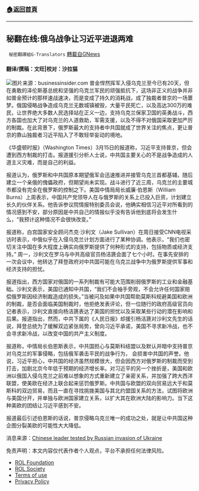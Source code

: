 ###  [:house:返回首頁](https://github.com/ourhimalayas/txt)
---


## 秘翻在线:俄乌战争让习近平进退两难
` 秘密翻譯組G-Translators` [轉載自GNews](https://gnews.org/zh-hans/2176834/)

#### 翻译/撰稿：文旺|校对：沙拉猫
![](https://assets.gnews.org/wp-content/uploads/2022/03/Picture1-35.png)图片来源：businessinsider.com
普金悍然挥军入侵乌克兰至今已有20天，但在勇敢的泽伦斯基总统和坚强的乌克兰军民的顽强抵抗下，这场非正义的战争并非如普金预计的那样速战速决，而是变成了持久的消耗战，成了独裁者普京的一场噩梦。俄国侵略战争造成乌克兰无数城镇被毁，大量平民死亡，以及高达300万的难民，让世界绝大多数人民选择站在正义一边，支持乌克兰保家卫国的英勇战斗，西方各国也加大了对乌克兰的人道救助，军需支援，以及不得不对俄国采取更加严厉的制裁。在此背景下，俄罗斯最大的支持者中共国就成了世界关注的焦点，更让普京的靠山独裁者习近平陷入了不敢轻举妄动的境地。

《华盛顿时报》（Washington Times）3月15日的报道称，习近平支持普京，但会遭到西方制裁的打击。报道援引分析人士说，中共国主要关心的不是战争造成的人道主义灾难，而是自己的利益。

报道认为，俄罗斯和中共国原本期望俄军会迅速推进并接管乌克兰首都基辅，随后建立一个亲俄的傀儡政府，但期望尚未实现。战斗进行了近三周，乌克兰的主要城市都没有完全在俄罗斯的控制之下。美国中情局局长威廉·伯恩斯（William Burns）上周表示，中国共产党领导人在与俄罗斯的关系上已投入巨资，计划建立长久的伙伴关系。他告诉参议院情报特别委员会说，他确实相信习近平对所看到的情况感到不安，部分原因是中共自己的情报似乎没有告诉他到底将会发生什么，“我预计这种情况不会很快改变。”

报道称，白宫国家安全顾问杰克·沙利文（Jake Sullivan）在周日接受CNN电视采访时表示，中俄似乎在入侵乌克兰计划方面进行了某种协调。他表示，“我们也密切关注中国在多大程度上确实向俄罗斯提供了何种形式的支持，包括物质或经济支持。” 周一，沙利文在罗马与中共高级官员杨洁篪会面了七个小时。在事先安排的一次会议中，他转达了拜登政府对中共国可能在乌克兰战争中为俄罗斯提供军事和经济支持的担忧。

报道指出，西方国家对俄国的一系列制裁有可能大范围削弱俄罗斯的工业和金融基础。沙利文表示，美国已通知中共国，“我们不会袖手旁观，不会允许任何国家赔偿俄罗斯因经济制裁造成的损失。”当被问及如果中共国帮助莫斯科规避美国和欧洲的制裁，是否会面临美国制裁时，他拒绝发表评论，但一位随行的政府高级官员向记者表示，沙利文直接向杨洁篪表达了美国的担忧以及采取某些行动的潜在影响和后果。报道指出，然而，中共下属的《人民日报》却援引杨洁篪对沙利文先生的话说，拜登总统为了缓解双边紧张局势，曾向习近平承诺，美国不寻求新冷战，也不会寻求新冷战，以改变中国的共产主义制度。

报道称，中情局长伯恩斯表示，中共国担心与莫斯科结盟以及默认并暗中支持普京对乌克兰的军事侵略，包括俄军袭击平民的战争行为， 会损害中共国的声誉。他说，习近平担心，中共国的经济虽然规模很大，但会因西方对俄罗斯的制裁而受到打击，加剧北京今年低于预期的经济增长率。对习近平的另一个挫折是，美国和欧洲以俄国入侵乌克兰之前难以想象的方式重新建立了亲密关系，并加强了跨大西洋联盟，使美欧在经济上联合起来惩罚俄罗斯。中共国与欧盟的双向贸易远大于和莫斯科的双边贸易，而且一直在寻找挑拨美国与其北约盟国关系的方法，试图将欧洲与美国分开，并单独与欧洲国家建立关系，以扩大其在欧洲大陆的影响力。当下这种美欧的团结让习近平感到不安。

报道最后引述伯恩斯的话说，普京侵略乌克兰唯一的成功之处，就是让中共国这种企图分裂美欧的可能性大大降低。

消息来源：[Chinese leader tested by Russian invasion of Ukraine](https://www.washingtontimes.com/news/2022/mar/15/chinese-leader-tested-russian-invasion-ukraine/)

 

免责声明：本文内容仅代表作者个人观点，平台不承担任何法律风险。

- [ROL Foundation](https://rolfoundation.org/)
- [ROL Society](https://rolsociety.org/)
- [Terms of use](https://gnews.org/terms-of-use-3/)
- [Privacy Policy](https://gnews.org/privacy-policy/)
